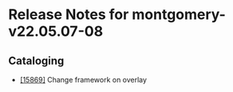 
# Release Notes for montgomery-v22.05.07-08

## Cataloging

- [[15869]](http://bugs.koha-community.org/bugzilla3/show_bug.cgi?id=15869) Change framework on overlay


